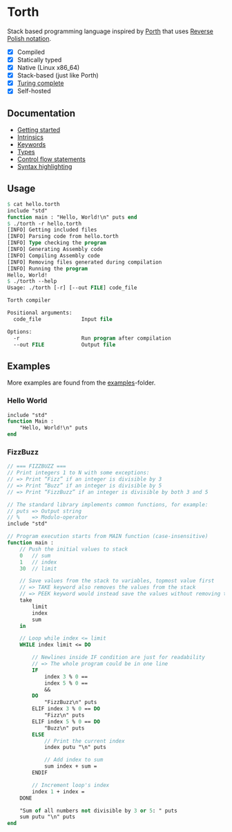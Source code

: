 # Torth

Stack based programming language inspired by [Porth](https://gitlab.com/tsoding/porth) that uses [Reverse Polish notation](./docs/definitions.md#reverse-polish-notation).

- [x] Compiled
- [x] Statically typed
- [x] Native (Linux x86_64)
- [x] Stack-based (just like Porth)
- [x] [Turing complete](examples/rule110.torth)
- [x] Self-hosted

## Documentation

- [Getting started](./docs/getting_started.md)
- [Intrinsics](./docs/intrinsics.md)
- [Keywords](./docs/keywords.md)
- [Types](./docs/types.md)
- [Control flow statements](./docs/control_flow.md)
- [Syntax highlighting](./docs/syntax_highlighting.md)

## Usage

```pascal
$ cat hello.torth
include "std"
function main : "Hello, World!\n" puts end
$ ./torth -r hello.torth
[INFO] Getting included files
[INFO] Parsing code from hello.torth
[INFO] Type checking the program
[INFO] Generating Assembly code
[INFO] Compiling Assembly code
[INFO] Removing files generated during compilation
[INFO] Running the program
Hello, World!
$ ./torth --help
Usage: ./torth [-r] [--out FILE] code_file

Torth compiler

Positional arguments:
  code_file             Input file

Options:
  -r                    Run program after compilation
  --out FILE            Output file
```

## Examples

More examples are found from the [examples](./examples/)-folder.

### Hello World

```pascal
include "std"
function Main :
    "Hello, World!\n" puts
end
```

### FizzBuzz

```pascal
// === FIZZBUZZ ===
// Print integers 1 to N with some exceptions:
// => Print “Fizz” if an integer is divisible by 3
// => Print “Buzz” if an integer is divisible by 5
// => Print “FizzBuzz” if an integer is divisible by both 3 and 5

// The standard library implements common functions, for example:
// puts => Output string
// %    => Modulo-operator
include "std"

// Program execution starts from MAIN function (case-insensitive)
function main :
    // Push the initial values to stack
    0   // sum
    1   // index
    30  // limit

    // Save values from the stack to variables, topmost value first
    // => TAKE keyword also removes the values from the stack
    // => PEEK keyword would instead save the values without removing them from the stack
    take
        limit
        index
        sum
    in

    // Loop while index <= limit
    WHILE index limit <= DO

        // Newlines inside IF condition are just for readability
        // => The whole program could be in one line
        IF
            index 3 % 0 ==
            index 5 % 0 ==
            &&
        DO
            "FizzBuzz\n" puts
        ELIF index 3 % 0 == DO
            "Fizz\n" puts
        ELIF index 5 % 0 == DO
            "Buzz\n" puts
        ELSE
            // Print the current index
            index putu "\n" puts

            // Add index to sum
            sum index + sum =
        ENDIF

        // Increment loop's index
        index 1 + index =
    DONE

    "Sum of all numbers not divisible by 3 or 5: " puts
    sum putu "\n" puts
end
```
